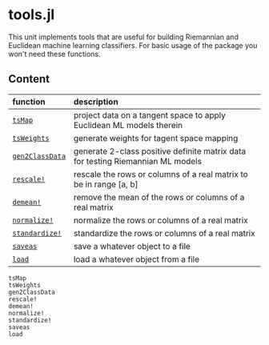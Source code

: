 # tools.jl

This unit implements tools that are useful for building Riemannian
and Euclidean machine learning classifiers. For basic usage of the package 
you won't need these functions.

## Content

|         function       |           description             |
|:-----------------------|:----------------------------------|
| [`tsMap`](@ref)        | project data on a tangent space to apply Euclidean ML models therein |
| [`tsWeights`](@ref)| generate weights for tagent space mapping |
| [`gen2ClassData`](@ref)| generate 2-class positive definite matrix data for testing Riemannian ML models |
| [`rescale!`](@ref)| rescale the rows or columns of a real matrix to be in range [a, b] |
| [`demean!`](@ref)| remove the mean of the rows or columns of a real matrix |
| [`normalize!`](@ref)| normalize the rows or columns of a real matrix |
| [`standardize!`](@ref)| standardize the rows or columns of a real matrix |
| [`saveas`](@ref)| save a whatever object to a file |
| [`load`](@ref)| load a whatever object from a file |

```@docs
tsMap
tsWeights
gen2ClassData
rescale!
demean!
normalize!
standardize!
saveas
load
```
